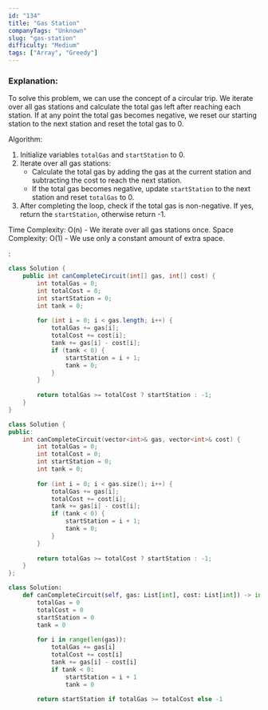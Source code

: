 ```yaml
---
id: "134"
title: "Gas Station"
companyTags: "Unknown"
slug: "gas-station"
difficulty: "Medium"
tags: ["Array", "Greedy"]
---
```


### Explanation:

To solve this problem, we can use the concept of a circular trip. We iterate over all gas stations and calculate the total gas left after reaching each station. If at any point the total gas becomes negative, we reset our starting station to the next station and reset the total gas to 0.

Algorithm:
1. Initialize variables `totalGas` and `startStation` to 0.
2. Iterate over all gas stations:
   - Calculate the total gas by adding the gas at the current station and subtracting the cost to reach the next station.
   - If the total gas becomes negative, update `startStation` to the next station and reset `totalGas` to 0.
3. After completing the loop, check if the total gas is non-negative. If yes, return the `startStation`, otherwise return -1.

Time Complexity: O(n) - We iterate over all gas stations once.
Space Complexity: O(1) - We use only a constant amount of extra space.

:

```java
class Solution {
    public int canCompleteCircuit(int[] gas, int[] cost) {
        int totalGas = 0;
        int totalCost = 0;
        int startStation = 0;
        int tank = 0;
        
        for (int i = 0; i < gas.length; i++) {
            totalGas += gas[i];
            totalCost += cost[i];
            tank += gas[i] - cost[i];
            if (tank < 0) {
                startStation = i + 1;
                tank = 0;
            }
        }
        
        return totalGas >= totalCost ? startStation : -1;
    }
}
```

```cpp
class Solution {
public:
    int canCompleteCircuit(vector<int>& gas, vector<int>& cost) {
        int totalGas = 0;
        int totalCost = 0;
        int startStation = 0;
        int tank = 0;
        
        for (int i = 0; i < gas.size(); i++) {
            totalGas += gas[i];
            totalCost += cost[i];
            tank += gas[i] - cost[i];
            if (tank < 0) {
                startStation = i + 1;
                tank = 0;
            }
        }
        
        return totalGas >= totalCost ? startStation : -1;
    }
};
```

```python
class Solution:
    def canCompleteCircuit(self, gas: List[int], cost: List[int]) -> int:
        totalGas = 0
        totalCost = 0
        startStation = 0
        tank = 0
        
        for i in range(len(gas)):
            totalGas += gas[i]
            totalCost += cost[i]
            tank += gas[i] - cost[i]
            if tank < 0:
                startStation = i + 1
                tank = 0
        
        return startStation if totalGas >= totalCost else -1
```
